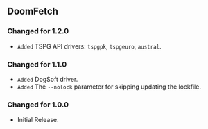 DoomFetch
---------

### Changed for 1.2.0

* `Added` TSPG API drivers: `tspgpk`, `tspgeuro`, `austral`.


### Changed for 1.1.0

* `Added` DogSoft driver.
* `Added` The `--nolock` parameter for skipping updating the lockfile.


### Changed for 1.0.0

* Initial Release.

